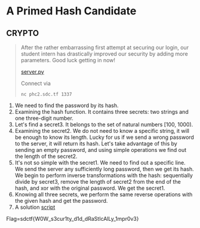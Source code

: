 # A Primed Hash Candidate
## CRYPTO
> After the rather embarrassing first attempt at securing our login, our student intern has drastically improved our security by adding more parameters. Good luck getting in now!
>
> [server.py](https://github.com/smglvn/writeups/blob/master/San%20Diego%20CTF%202021/A%20Primed%20Hash%20Candidate/server.py)
>
> Connect via
>
> `nc phc2.sdc.tf 1337`

1. We need to find the password by its hash.
2. Examining the hash function. It contains three secrets: two strings and one three-digit number.
3. Let's find a secret3. It belongs to the set of natural numbers [100, 1000).
4. Examining the secret2. We do not need to know a specific string, it will be enough to know its length.
Lucky for us if we send a wrong password to the server, it will return its hash. Let's take advantage of this by sending an empty password, and using simple operations we find out the length of the secret2.
5. It's not so simple with the secret1. We need to find out a specific line. We send the server any sufficiently long password, then we get its hash.
We begin to perform inverse transformations with the hash: sequentially divide by secret3, remove the length of secret2 from the end of the hash, and xor with the original password. We get the secret1.
6. Knowing all three secrets, we perform the same reverse operations with the given hash and get the password.
7. A solution [script](https://github.com/smglvn/writeups/blob/master/San%20Diego%20CTF%202021/A%20Primed%20Hash%20Candidate/solution.py)

Flag=sdctf{W0W_s3cur1ty_d1d_dRaStIcAlLy_1mpr0v3}
